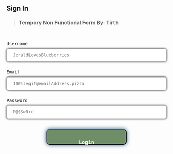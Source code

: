 ## Sign In
> <h3>Tempory Non Functional Form By: Tirth</h3>

<html>
  <style>
    form {
        width: 100%;
        height: 100%;
        display: flex;
        flex-direction: column;
        align-items: left !important;
        justify-content: left !important;
    }
    label {
        font-family: 'Fira Mono', monospace;
        font-size:1em;
    }
    input[type=text], input[type=password] {
        font-family: 'Fira Mono', monospace;
        color: #E0E0E0;
        width: 100%;
        padding: 12px 20px;
        margin: 8px 0;
        display: inline-block;
        border: 1px solid #ccc;
        box-sizing: border-box;
        box-shadow: 0 0 0.5em #000;
        border-radius: 0.5em;
    }
    #login_submittion {
        align-self: center;
        font-family: 'Fira Mono', monospace;
        width: 100%;
        background-color: #6F8E67;
        color: white;
        padding: 10px 10px;
        max-width: 50%;
        max-height: 50px !important;
        margin: 8px 0;SS
        cursor: pointer;
        border-radius: 0.75em;
        box-shadow: 0 0 1em #175178;
    }

  </style>
  
  <br><form>
    <label for="user_id">Username</label>
    <input type="text" id="login_username" name="user_id" placeholder="JeraldLovesBlueberries" value=""><br>
    <label for="user_email">Email</label>
    <input type="text" id="login_email" name="user_email" placeholder="100%legit@emailAddress.pizza" value=""><br>
    <label for="user_password">Password</label>
    <input type="password" id="login_password" name="user_password" placeholder="P@$$w0rd" value=""><br>
    <button type="button" id="login_submittion"><h3>Login</h3></button>
  </form>  
</html>